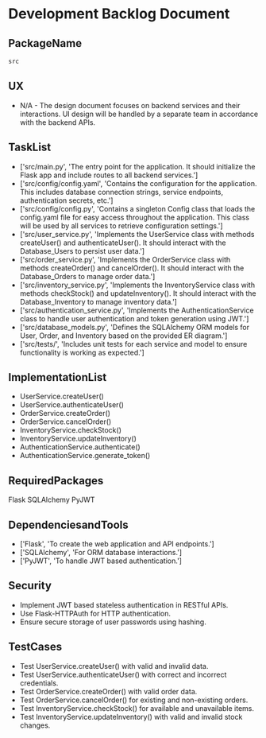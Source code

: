 # Development Backlog Document

## PackageName

```python
src
```

## UX

- N/A - The design document focuses on backend services and their interactions. UI design will be handled by a separate team in accordance with the backend APIs.

## TaskList

- ['src/main.py', 'The entry point for the application. It should initialize the Flask app and include routes to all backend services.']
- ['src/config/config.yaml', 'Contains the configuration for the application. This includes database connection strings, service endpoints, authentication secrets, etc.']
- ['src/config/config.py', 'Contains a singleton Config class that loads the config.yaml file for easy access throughout the application. This class will be used by all services to retrieve configuration settings.']
- ['src/user_service.py', 'Implements the UserService class with methods createUser() and authenticateUser(). It should interact with the Database_Users to persist user data.']
- ['src/order_service.py', 'Implements the OrderService class with methods createOrder() and cancelOrder(). It should interact with the Database_Orders to manage order data.']
- ['src/inventory_service.py', 'Implements the InventoryService class with methods checkStock() and updateInventory(). It should interact with the Database_Inventory to manage inventory data.']
- ['src/authentication_service.py', 'Implements the AuthenticationService class to handle user authentication and token generation using JWT.']
- ['src/database_models.py', 'Defines the SQLAlchemy ORM models for User, Order, and Inventory based on the provided ER diagram.']
- ['src/tests/', 'Includes unit tests for each service and model to ensure functionality is working as expected.']

## ImplementationList

- UserService.createUser()
- UserService.authenticateUser()
- OrderService.createOrder()
- OrderService.cancelOrder()
- InventoryService.checkStock()
- InventoryService.updateInventory()
- AuthenticationService.authenticate()
- AuthenticationService.generate_token()

## RequiredPackages


Flask
SQLAlchemy
PyJWT


## DependenciesandTools

- ['Flask', 'To create the web application and API endpoints.']
- ['SQLAlchemy', 'For ORM database interactions.']
- ['PyJWT', 'To handle JWT based authentication.']

## Security

- Implement JWT based stateless authentication in RESTful APIs.
- Use Flask-HTTPAuth for HTTP authentication.
- Ensure secure storage of user passwords using hashing.

## TestCases

- Test UserService.createUser() with valid and invalid data.
- Test UserService.authenticateUser() with correct and incorrect credentials.
- Test OrderService.createOrder() with valid order data.
- Test OrderService.cancelOrder() for existing and non-existing orders.
- Test InventoryService.checkStock() for available and unavailable items.
- Test InventoryService.updateInventory() with valid and invalid stock changes.

